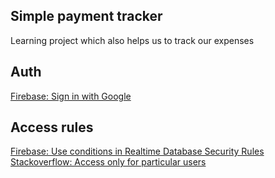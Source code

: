 ## Simple payment tracker

Learning project which also helps us to track our expenses

## Auth

[Firebase: Sign in with Google](https://firebase.google.com/docs/auth/android/google-signin#java)

## Access rules

[Firebase: Use conditions in Realtime Database Security Rules](https://firebase.google.com/docs/database/security/rules-conditions)
[Stackoverflow: Access only for particular users](https://stackoverflow.com/questions/47866419/firebase-database-rules-for-particular-user)
